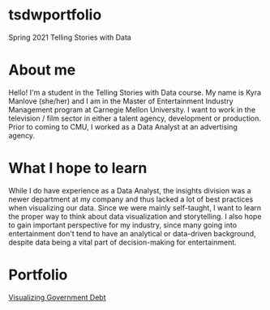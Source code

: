 # tsdwportfolio
Spring 2021 Telling Stories with Data

# About me
Hello! I'm a student in the Telling Stories with Data course. My name is Kyra Manlove (she/her) and I am in the Master of Entertainment Industry Management program at Carnegie Mellon University. I want to work in the television / film sector in either a talent agency, development or production. Prior to coming to CMU, I worked as a Data Analyst at an advertising agency. 

# What I hope to learn 
While I do have experience as a Data Analyst, the insights division was a newer department at my company and thus lacked a lot of best practices when visualizing our data. Since we were mainly self-taught, I want to learn the proper way to think about data visualization and storytelling. I also hope to gain important perspective for my industry, since many going into entertainment don't tend to have an analytical or data-driven background, despite data being a vital part of decision-making for entertainment. 

# Portfolio
[Visualizing Government Debt](/vizworkshop1.md)
